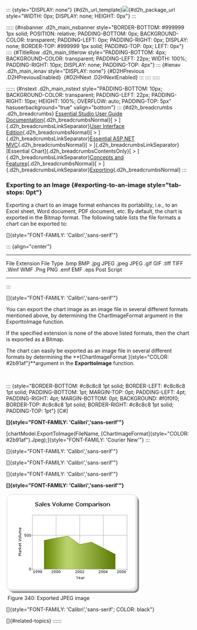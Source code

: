 ::: {style="DISPLAY: none"}
[](ms-xhelp:///?Id=d2h_url_template){#d2h_url_template}![](!package_url!){#d2h_package_url style="WIDTH: 0px; DISPLAY: none; HEIGHT: 0px"}
:::

::::: {#nsbanner .d2h_main_nsbanner style="BORDER-BOTTOM: #999999 1px solid; POSITION: relative; PADDING-BOTTOM: 0px; BACKGROUND-COLOR: transparent; PADDING-LEFT: 0px; PADDING-RIGHT: 0px; DISPLAY: none; BORDER-TOP: #999999 1px solid; PADDING-TOP: 0px; LEFT: 0px"}
:::: {#TitleRow .d2h_main_titlerow style="PADDING-BOTTOM: 4px; BACKGROUND-COLOR: transparent; PADDING-LEFT: 22px; WIDTH: 100%; PADDING-RIGHT: 10px; DISPLAY: none; PADDING-TOP: 4px"}
::: {#ienav .d2h_main_ienav style="DISPLAY: none"}
[](ms-xhelp:///?Id=6ebb1818-ba28-4765-a17f-b54de9f06f7a){#D2HPrevious .D2HPreviousEnabled}  [](ms-xhelp:///?Id=0facd854-efe1-4d02-b6b3-08f26ca010c1){#D2HNext .D2HNextEnabled}
:::
::::
:::::

:::::: {#nstext .d2h_main_nstext style="PADDING-BOTTOM: 10px; BACKGROUND-COLOR: transparent; PADDING-LEFT: 22px; PADDING-RIGHT: 10px; HEIGHT: 100%; OVERFLOW: auto; PADDING-TOP: 5px" hasuserbackground="true" valign="bottom"}
::: {#d2h_breadcrumbs .d2h_breadcrumbs}
[Essential Studio User Guide Documentation](ms-xhelp:///?Id=12457748-09e3-4d74-a240-8e049cedf030){.d2h_breadcrumbsNormal}[ \> ]{.d2h_breadcrumbsLinkSeparator}[User Interface Edition](ms-xhelp:///?Id=c29296b7-531c-413b-a0ec-488ca1f7f669){.d2h_breadcrumbsNormal}[ \> ]{.d2h_breadcrumbsLinkSeparator}[Essential ASP.NET MVC](ms-xhelp:///?Id=4b14e7d1-65c4-4f67-b1aa-2c37709905a5){.d2h_breadcrumbsNormal}[ \> ]{.d2h_breadcrumbsLinkSeparator}[Essential Chart]{.d2h_breadcrumbsContentsOnly}[ \> ]{.d2h_breadcrumbsLinkSeparator}[Concepts and Features](ms-xhelp:///?Id=696f5666-8b81-4685-9bd9-12198f06f3ad){.d2h_breadcrumbsNormal}[ \> ]{.d2h_breadcrumbsLinkSeparator}[Exporting](ms-xhelp:///?Id=6ebb1818-ba28-4765-a17f-b54de9f06f7a){.d2h_breadcrumbsNormal}
:::

### Exporting to an Image {#exporting-to-an-image style="tab-stops: 0pt"}

Exporting a chart to an image format enhances its portability, i.e., to an Excel sheet, Word document, PDF document, etc. By default, the chart is exported in the Bitmap format. The following table lists the file formats a chart can be exported to:

[]{style="FONT-FAMILY: 'Calibri','sans-serif'"} 

::: {align="center"}
  ---------------- -------------
  File Extension   File Type
  .bmp             BMP
  .jpg             JPEG
  .jpeg            JPEG
  .gif             GIF
  .tiff            TIFF
  .Wmf             WMF
  .Png             PNG
  .emf             EMF
  .eps             Post Script
  ---------------- -------------
:::

[]{style="FONT-FAMILY: 'Calibri','sans-serif'"} 

You can export the chart image as an image file in several different formats mentioned above, by determining the ChartImageFormat argument in the ExporttoImage function.

If the specified extension is none of the above listed formats, then the chart is exported as a Bitmap.

The chart can easily be exported as an image file in several different formats by determining the **[ChartImageFormat ]{style="COLOR: #2b91af"}**argument in the **ExporttoImage** function.

 

::: {style="BORDER-BOTTOM: #c8c8c8 1pt solid; BORDER-LEFT: #c8c8c8 1pt solid; PADDING-BOTTOM: 1pt; MARGIN-TOP: 0pt; PADDING-LEFT: 4pt; PADDING-RIGHT: 4pt; MARGIN-BOTTOM: 0pt; BACKGROUND: #f0f0f0; BORDER-TOP: #c8c8c8 1pt solid; BORDER-RIGHT: #c8c8c8 1pt solid; PADDING-TOP: 1pt"}
\[C#\]

**[]{style="FONT-FAMILY: 'Calibri','sans-serif'"}** 

[chartModel.ExportToImage(FileName, [ChartImageFormat]{style="COLOR: #2b91af"}.Jpeg);]{style="FONT-FAMILY: 'Courier New'"}
:::

[]{style="FONT-FAMILY: 'Calibri','sans-serif'"} 

[]{style="FONT-FAMILY: 'Calibri','sans-serif'"} 

[]{style="FONT-FAMILY: 'Calibri','sans-serif'"} 

**[]{style="FONT-FAMILY: 'Calibri','sans-serif'"}** 

![](ImagesExt/image69_245.png)\
 Figure 340: Exported JPEG image

[]{style="FONT-FAMILY: 'Calibri','sans-serif'; COLOR: black"} 

[]{#related-topics}
::::::
